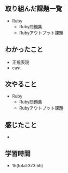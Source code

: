 ## 取り組んだ課題一覧
- Ruby
  - Ruby問題集
  - Rubyアウトプット課題

## わかったこと
- 正規表現
- cast
 
## 次やること
- Ruby
  - Ruby問題集
  - Rubyアウトプット課題

## 感じたこと
- 

## 学習時間
- 1h(total:373.5h)
